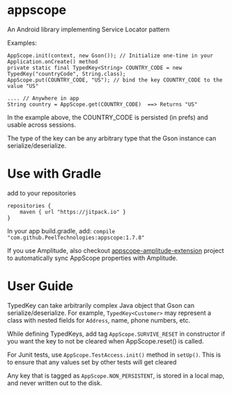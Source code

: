 # appscope
An Android library implementing Service Locator pattern

Examples:
```
AppScope.init(context, new Gson()); // Initialize one-tine in your Application.onCreate() method
private static final TypedKey<String> COUNTRY_CODE = new TypedKey("countryCode", String.class);
AppScope.put(COUNTRY_CODE, "US"); // bind the key COUNTRY_CODE to the value "US"

.... // Anywhere in app
String country = AppScope.get(COUNTRY_CODE)  ==> Returns "US"
```

In the example above, the COUNTRY_CODE is persisted (in prefs) and usable across sessions.

The type of the key can be any arbitrary type that the Gson instance can serialize/deserialize.

# Use with Gradle
add to your repositories

```
repositories {
    maven { url "https://jitpack.io" }
}
```

In your app build.gradle, add:  `compile "com.github.PeelTechnologies:appscope:1.7.8"`

If you use Amplitude, also checkout [appscope-amplitude-extension](https://github.com/PeelTechnologies/appscope-amplitude-extension) project to automatically sync AppScope properties with Amplitude.

# User Guide
TypedKey can take arbitrarily complex Java object that Gson can serialize/deserialize. For example, `TypedKey<Customer>` may represent a class with nested fields for `Address`, name, phone numbers, etc.

While defining TypedKeys, add tag `AppScope.SURVIVE_RESET` in constructor if you want the key to not be cleared when AppScope.reset() is called.

For Junit tests, use `AppScope.TestAccess.init()` method in `setUp()`. This is to ensure that any values set by other tests will get cleared

Any key that is tagged as `AppScope.NON_PERSISTENT`, is stored in a local map, and never written out to the disk.
